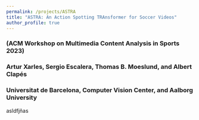 ```yaml
---
permalink: /projects/ASTRA
title: "ASTRA: An Action Spotting TRAnsformer for Soccer Videos"
author_profile: true
---
```


### (ACM Workshop on Multimedia Content Analysis in Sports 2023)
### Artur Xarles, Sergio Escalera, Thomas B. Moeslund, and Albert Clapés
### Universitat de Barcelona, Computer Vision Center, and Aalborg University

asldfjñas